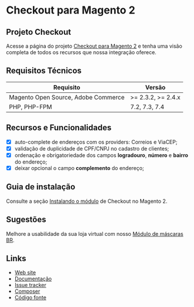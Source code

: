 # Checkout para Magento 2

## Projeto Checkout

Acesse a página do projeto [Checkout para Magento 2](https://eloom.tech/checkout) e tenha uma visão completa de todos os recursos que nossa integração oferece.

## Requisitos Técnicos

| Requisito | Versão |
| ------ | ----------- |
| Magento Open Source, Adobe Commerce | >= 2.3.2, >= 2.4.x |
| PHP, PHP-FPM | 7.2, 7.3, 7.4 |


## Recursos e Funcionalidades

- [x] auto-complete de endereços com os providers: Correios e ViaCEP;
- [x] validação de duplicidade de CPF/CNPJ no cadastro de clientes;
- [x] ordenação e obrigatoriedade dos campos **logradouro**, **número** e **bairro** do endereço;
- [x] deixar opcional o campo **complemento** do endereço;

## Guia de instalação

Consulte a seção [Instalando o módulo](https://docs.eloom.tech/pt/checkout#instalando-o-modulo) de Checkout no Magento 2.

## Sugestões

Melhore a usabilidade da sua loja virtual com nosso [Módulo de máscaras BR](https://github.com/eloom/module-mask-br).

## Links

* [Web site](https://eloom.tech/checkout)
* [Documentação](https://docs.eloom.tech/checkout)
* [Issue tracker](https://github.com/eloom/module-checkout/issues)
* [Composer](https://app.repman.io/organization/eloom/package/0e1edd3a-b555-4195-91fa-256ab9f6c73d/details)
* [Código fonte](https://github.com/eloom/module-checkout)